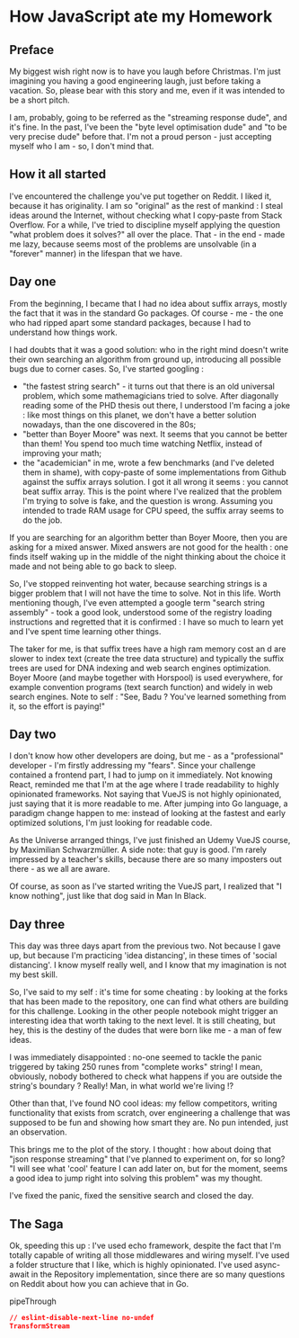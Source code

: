 # How JavaScript ate my Homework

## Preface

My biggest wish right now is to have you laugh before Christmas. I'm just imagining you having a good engineering laugh, just before taking a vacation. So, please bear with this story and me, even if it was intended to be a short pitch.

I am, probably, going to be referred as the "streaming response dude", and it's fine. In the past, I've been the "byte level optimisation dude" and "to be very precise dude" before that. I'm not a proud person - just accepting myself who I am - so, I don't mind that.

## How it all started

I've encountered the challenge you've put together on Reddit. I liked it, because it has originality.
I am so "original" as the rest of mankind : I steal ideas around the Internet, without checking what I copy-paste from Stack Overflow. For a while, I've tried to discipline myself applying the question "what problem does it solves?" all over the place. That - in the end - made me lazy, because seems most of the problems are unsolvable (in a "forever" manner) in the lifespan that we have.

## Day one

From the beginning, I became that I had no idea about suffix arrays, mostly the fact that it was in the standard Go packages. Of course - me - the one who had ripped apart some standard packages, because I had to understand how things work.

I had doubts that it was a good solution: who in the right mind doesn't write their own searching an algorithm from ground up, introducing all possible bugs due to corner cases. So, I've started googling :
- "the fastest string search" - it turns out that there is an old universal problem, which some mathemagicians tried to solve. After diagonally reading some of the PHD thesis out there, I understood I'm facing a joke : like most things on this planet, we don't have a better solution nowadays, than the one discovered in the 80s;
- "better than Boyer Moore" was next. It seems that you cannot be better than them! You spend too much time watching Netflix, instead of improving your math;
- the "academician" in me, wrote a few benchmarks (and I've deleted them in shame), with copy-paste of some implementations from Github against the suffix arrays solution. I got it all wrong it seems : you cannot beat suffix array.
  This is the point where I've realized that the problem I'm trying to solve is fake, and the question is wrong. Assuming you intended to trade RAM usage for CPU speed, the suffix array seems to do the job.
  
If you are searching for an algorithm better than Boyer Moore, then you are asking for a mixed answer. Mixed answers are not good for the health : one finds itself waking up in the middle of the night thinking about the choice it made and not being able to go back to sleep.

So, I've stopped reinventing hot water, because searching strings is a bigger problem that I will not have the time to solve. Not in this life. Worth mentioning though, I've even attempted a google term "search string assembly" - took a good look, understood some of the registry loading instructions and regretted that it is confirmed : I have so much to learn yet and I've spent time learning other things.

The taker for me, is that suffix trees have a high ram memory cost an
d are slower to index text (create the tree data structure) and typically the suffix trees are used for DNA indexing and web search engines optimization. Boyer Moore (and maybe together with Horspool) is used everywhere, for example convention programs (text search function) and widely in web search engines. Note to self : "See, Badu ? You've learned something from it, so the effort is paying!"

## Day two

I don't know how other developers are doing, but me - as a "professional" developer - I'm firstly addressing my "fears". Since your challenge contained a frontend part, I had to jump on it immediately. Not knowing React, reminded me that I'm at the age where I trade readability to highly opinionated frameworks. Not saying that VueJS is not highly opinionated, just saying that it is more readable to me. After jumping into Go language, a paradigm change happen to me: instead of looking at the fastest and early optimized solutions, I'm just looking for readable code.

As the Universe arranged things, I've just finished an Udemy VueJS course, by Maximilian Schwarzmüller. A side note: that guy is good. I'm rarely impressed by a teacher's skills, because there are so many imposters out there - as we all are aware.

Of course, as soon as I've started writing the VueJS part, I realized that "I know nothing", just like that dog said in Man In Black. 

## Day three

This day was three days apart from the previous two. Not because I gave up, but because I'm practicing 'idea distancing', in these times of 'social distancing'. I know myself really well, and I know that my imagination is not my best skill.

So, I've said to my self : it's time for some cheating : by looking at the forks that has been made to the repository, one can find what others are building for this challenge. Looking in the other people notebook might trigger an interesting idea that worth taking to the next level. It is still cheating, but hey, this is the destiny of the dudes that were born like me - a man of few ideas.

I was immediately disappointed : no-one seemed to tackle the panic triggered by taking 250 runes from "complete works" string! I mean, obviously, nobody bothered to check what happens if you are outside the string's boundary ? Really! Man, in what world we're living !?

Other than that, I've found NO cool ideas: my fellow competitors, writing functionality that exists from scratch, over engineering a challenge that was supposed to be fun and showing how smart they are. No pun intended, just an observation.

This brings me to the plot of the story. I thought : how about doing that "json response streaming" that I've planned to experiment on, for so long? "I will see what 'cool' feature I can add later on, but for the moment, seems a good idea to jump right into solving this problem" was my thought.

I've fixed the panic, fixed the sensitive search and closed the day.

## The Saga

Ok, speeding this up : I've used echo framework, despite the fact that I'm totally capable of writing all those middlewares and wiring myself.
I've used a folder structure that I like, which is highly opinionated.
I've used async-await in the Repository implementation, since there are so many questions on Reddit about how you can achieve that in Go.

pipeThrough

```json
// eslint-disable-next-line no-undef
TransformStream
```
